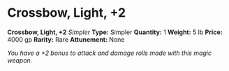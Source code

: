 # Crossbow, Light, +2

**Crossbow, Light, +2**
_Simpler_
**Type:** Simpler
**Quantity:** 1
**Weight:** 5 lb
**Price:** 4000 gp
**Rarity:** Rare
**Attunement:** None

*You have a +2 bonus to attack and damage rolls made with this magic weapon.*